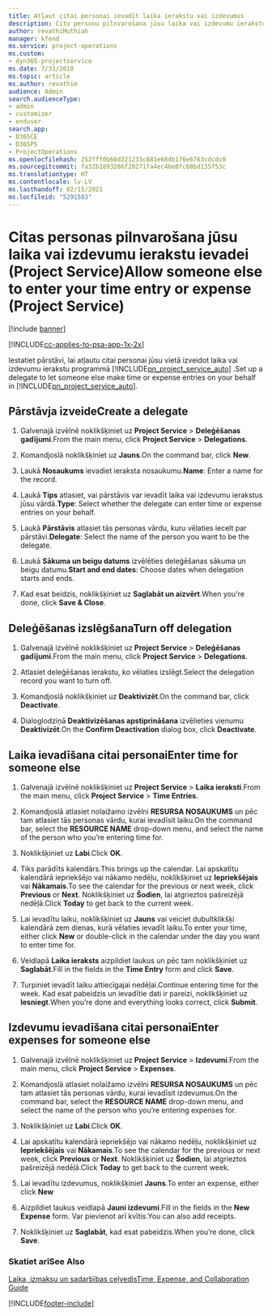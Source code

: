```yaml
---
title: Atļaut citai personai ievadīt laika ierakstu vai izdevumus
description: Citu personu pilnvarošana jūsu laika vai izdevumu ierakstu ievadei programmā Project Service
author: revathiMuthiah
manager: kfend
ms.service: project-operations
ms.custom:
- dyn365-projectservice
ms.date: 7/31/2018
ms.topic: article
ms.author: revathim
audience: Admin
search.audienceType:
- admin
- customizer
- enduser
search.app:
- D365CE
- D365PS
- ProjectOperations
ms.openlocfilehash: 252fff0b60d221233c881e68db176e6763cdcdc0
ms.sourcegitcommit: fa32b1893286f20271fa4ec4be8fc68bd135f53c
ms.translationtype: HT
ms.contentlocale: lv-LV
ms.lasthandoff: 02/15/2021
ms.locfileid: "5291583"
---
```

# <a name="allow-someone-else-to-enter-your-time-entry-or-expense-project-service"></a><span data-ttu-id="d8675-103">Citas personas pilnvarošana jūsu laika vai izdevumu ierakstu ievadei (Project Service)</span><span class="sxs-lookup"><span data-stu-id="d8675-103">Allow someone else to enter your time entry or expense (Project Service)</span></span>

[!include [banner](../includes/psa-now-project-operations.md)]

[!INCLUDE[cc-applies-to-psa-app-1x-2x](../includes/cc-applies-to-psa-app-1x-2x.md)]

<span data-ttu-id="d8675-104">Iestatiet pārstāvi, lai atļautu citai personai jūsu vietā izveidot laika vai izdevumu ierakstu programmā [!INCLUDE[pn_project_service_auto](../includes/pn-project-service-auto.md)] .</span><span class="sxs-lookup"><span data-stu-id="d8675-104">Set up a delegate to let someone else make time or expense entries on your behalf in [!INCLUDE[pn_project_service_auto](../includes/pn-project-service-auto.md)].</span></span>  
  
## <a name="create-a-delegate"></a><span data-ttu-id="d8675-105">Pārstāvja izveide</span><span class="sxs-lookup"><span data-stu-id="d8675-105">Create a delegate</span></span>  
  
1.  <span data-ttu-id="d8675-106">Galvenajā izvēlnē noklikšķiniet uz **Project Service** > **Deleģēšanas gadījumi**.</span><span class="sxs-lookup"><span data-stu-id="d8675-106">From the main menu, click **Project Service** > **Delegations**.</span></span>  
  
2.  <span data-ttu-id="d8675-107">Komandjoslā noklikšķiniet uz **Jauns**.</span><span class="sxs-lookup"><span data-stu-id="d8675-107">On the command bar, click **New**.</span></span>  
  
3. <span data-ttu-id="d8675-108">Laukā **Nosaukums** ievadiet ieraksta nosaukumu.</span><span class="sxs-lookup"><span data-stu-id="d8675-108">**Name**: Enter a name for the record.</span></span>  
  
4. <span data-ttu-id="d8675-109">Laukā **Tips** atlasiet, vai pārstāvis var ievadīt laika vai izdevumu ierakstus jūsu vārdā.</span><span class="sxs-lookup"><span data-stu-id="d8675-109">**Type**: Select whether the delegate can enter time or expense entries on your behalf.</span></span>  
  
5. <span data-ttu-id="d8675-110">Laukā **Pārstāvis** atlasiet tās personas vārdu, kuru vēlaties iecelt par pārstāvi.</span><span class="sxs-lookup"><span data-stu-id="d8675-110">**Delegate**: Select the name of the person you want to be the delegate.</span></span>  
  
6. <span data-ttu-id="d8675-111">Laukā **Sākuma un beigu datums** izvēlēties deleģēšanas sākuma un beigu datumu.</span><span class="sxs-lookup"><span data-stu-id="d8675-111">**Start and end dates**: Choose dates when delegation starts and ends.</span></span>  
  
7.  <span data-ttu-id="d8675-112">Kad esat beidzis, noklikšķiniet uz **Saglabāt un aizvērt**.</span><span class="sxs-lookup"><span data-stu-id="d8675-112">When you're done, click **Save & Close**.</span></span>  
  
## <a name="turn-off-delegation"></a><span data-ttu-id="d8675-113">Deleģēšanas izslēgšana</span><span class="sxs-lookup"><span data-stu-id="d8675-113">Turn off delegation</span></span>  
  
1.  <span data-ttu-id="d8675-114">Galvenajā izvēlnē noklikšķiniet uz **Project Service** > **Deleģēšanas gadījumi**.</span><span class="sxs-lookup"><span data-stu-id="d8675-114">From the main menu, click **Project Service** > **Delegations**.</span></span>  
  
2.  <span data-ttu-id="d8675-115">Atlasiet deleģēšanas ierakstu, ko vēlaties izslēgt.</span><span class="sxs-lookup"><span data-stu-id="d8675-115">Select the delegation record you want to turn off.</span></span>  
  
3.  <span data-ttu-id="d8675-116">Komandjoslā noklikšķiniet uz **Deaktivizēt**.</span><span class="sxs-lookup"><span data-stu-id="d8675-116">On the command bar, click **Deactivate**.</span></span>  
  
4.  <span data-ttu-id="d8675-117">Dialoglodziņā **Deaktivizēšanas apstiprināšana** izvēlieties vienumu **Deaktivizēt**.</span><span class="sxs-lookup"><span data-stu-id="d8675-117">On the **Confirm Deactivation** dialog box, click **Deactivate**.</span></span>  
  
## <a name="enter-time-for-someone-else"></a><span data-ttu-id="d8675-118">Laika ievadīšana citai personai</span><span class="sxs-lookup"><span data-stu-id="d8675-118">Enter time for someone else</span></span>  
  
1.  <span data-ttu-id="d8675-119">Galvenajā izvēlnē noklikšķiniet uz **Project Service** > **Laika ieraksti**.</span><span class="sxs-lookup"><span data-stu-id="d8675-119">From the main menu, click **Project Service** > **Time Entries**.</span></span>  
  
2.  <span data-ttu-id="d8675-120">Komandjoslā atlasiet nolaižamo izvēlni **RESURSA NOSAUKUMS** un pēc tam atlasiet tās personas vārdu, kurai ievadīsit laiku.</span><span class="sxs-lookup"><span data-stu-id="d8675-120">On the command bar, select the **RESOURCE NAME** drop-down menu, and select the name of the person who you’re entering time for.</span></span>  
  
3.  <span data-ttu-id="d8675-121">Noklikšķiniet uz **Labi**.</span><span class="sxs-lookup"><span data-stu-id="d8675-121">Click **OK**.</span></span>  
  
4.  <span data-ttu-id="d8675-122">Tiks parādīts kalendārs.</span><span class="sxs-lookup"><span data-stu-id="d8675-122">This brings up the calendar.</span></span> <span data-ttu-id="d8675-123">Lai apskatītu kalendārā iepriekšējo vai nākamo nedēļu, noklikšķiniet uz **Iepriekšējais** vai **Nākamais**.</span><span class="sxs-lookup"><span data-stu-id="d8675-123">To see the calendar for the previous or next week, click **Previous** or **Next**.</span></span> <span data-ttu-id="d8675-124">Noklikšķiniet uz **Šodien**, lai atgrieztos pašreizējā nedēļā.</span><span class="sxs-lookup"><span data-stu-id="d8675-124">Click **Today** to get back to the current week.</span></span>  
  
5.  <span data-ttu-id="d8675-125">Lai ievadītu laiku, noklikšķiniet uz **Jauns** vai veiciet dubultklikšķi kalendārā zem dienas, kurā vēlaties ievadīt laiku.</span><span class="sxs-lookup"><span data-stu-id="d8675-125">To enter your time, either click **New** or double-click in the calendar under the day you want to enter time for.</span></span>  
  
6.  <span data-ttu-id="d8675-126">Veidlapā **Laika ieraksts** aizpildiet laukus un pēc tam noklikšķiniet uz **Saglabāt**.</span><span class="sxs-lookup"><span data-stu-id="d8675-126">Fill in the fields in the **Time Entry** form and click **Save**.</span></span>  
  
7.  <span data-ttu-id="d8675-127">Turpiniet ievadīt laiku attiecīgajai nedēļai.</span><span class="sxs-lookup"><span data-stu-id="d8675-127">Continue entering time for the week.</span></span> <span data-ttu-id="d8675-128">Kad esat pabeidzis un ievadītie dati ir pareizi, noklikšķiniet uz **Iesniegt**.</span><span class="sxs-lookup"><span data-stu-id="d8675-128">When you’re done and everything looks correct, click **Submit**.</span></span>  
  
## <a name="enter-expenses-for-someone-else"></a><span data-ttu-id="d8675-129">Izdevumu ievadīšana citai personai</span><span class="sxs-lookup"><span data-stu-id="d8675-129">Enter expenses for someone else</span></span>  
  
1.  <span data-ttu-id="d8675-130">Galvenajā izvēlnē noklikšķiniet uz **Project Service** > **Izdevumi**.</span><span class="sxs-lookup"><span data-stu-id="d8675-130">From the main menu, click **Project Service** > **Expenses**.</span></span>  
  
2.  <span data-ttu-id="d8675-131">Komandjoslā atlasiet nolaižamo izvēlni **RESURSA NOSAUKUMS** un pēc tam atlasiet tās personas vārdu, kurai ievadīsit izdevumus.</span><span class="sxs-lookup"><span data-stu-id="d8675-131">On the command bar, select the **RESOURCE NAME** drop-down menu, and select the name of the person who you’re entering expenses for.</span></span>  
  
3.  <span data-ttu-id="d8675-132">Noklikšķiniet uz **Labi**.</span><span class="sxs-lookup"><span data-stu-id="d8675-132">Click **OK**.</span></span>  
  
4.  <span data-ttu-id="d8675-133">Lai apskatītu kalendārā iepriekšējo vai nākamo nedēļu, noklikšķiniet uz **Iepriekšējais** vai **Nākamais**.</span><span class="sxs-lookup"><span data-stu-id="d8675-133">To see the calendar for the previous or next week, click **Previous** or **Next**.</span></span> <span data-ttu-id="d8675-134">Noklikšķiniet uz **Šodien**, lai atgrieztos pašreizējā nedēļā.</span><span class="sxs-lookup"><span data-stu-id="d8675-134">Click **Today** to get back to the current week.</span></span>  
  
5.  <span data-ttu-id="d8675-135">Lai ievadītu izdevumus, noklikšķiniet **Jauns**.</span><span class="sxs-lookup"><span data-stu-id="d8675-135">To enter an expense, either click **New**</span></span>  
  
6.  <span data-ttu-id="d8675-136">Aizpildiet laukus veidlapā **Jauni izdevumi**.</span><span class="sxs-lookup"><span data-stu-id="d8675-136">Fill in the fields in the **New Expense** form.</span></span> <span data-ttu-id="d8675-137">Var pievienot arī kvītis.</span><span class="sxs-lookup"><span data-stu-id="d8675-137">You can also add receipts.</span></span>  
  
7.  <span data-ttu-id="d8675-138">Noklikšķiniet uz **Saglabāt**, kad esat pabeidzis.</span><span class="sxs-lookup"><span data-stu-id="d8675-138">When you’re done, click **Save**.</span></span>  
  
### <a name="see-also"></a><span data-ttu-id="d8675-139">Skatiet arī</span><span class="sxs-lookup"><span data-stu-id="d8675-139">See Also</span></span>  
 [<span data-ttu-id="d8675-140">Laika, izmaksu un sadarbības ceļvedis</span><span class="sxs-lookup"><span data-stu-id="d8675-140">Time, Expense, and Collaboration Guide</span></span>](../psa/time-expense-collaboration-guide.md)


[!INCLUDE[footer-include](../includes/footer-banner.md)]